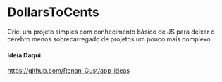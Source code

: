 # DollarsToCents
Criei um projeto simples com conhecimento básico de JS para deixar o cérebro menos sobrecarregado de projetos um pouco mais complexo.

#### Ideia Daqui
https://github.com/Renan-Gust/app-ideas

